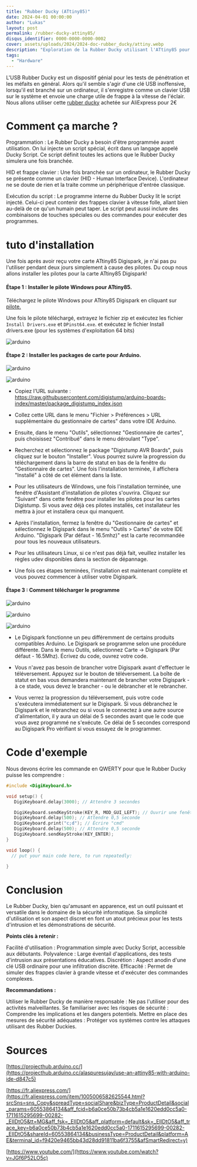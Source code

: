 ```yaml
---
title: "Rubber Ducky (ATtiny85)"
date: 2024-04-01 00:00:00
author: "Lukas"
layout: post
permalink: /rubber-ducky-attiny85/
disqus_identifier: 0000-0000-0000-0002
cover: assets/uploads/2024/2024-doc-rubber_ducky/attiny.webp
description: "Exploration de la Rubber Ducky utilisant l'ATtiny85 pour des projets Arduino."
tags:
  - "Hardware"
---
```


L'USB Rubber Ducky est un dispositif génial pour les tests de pénétration et les méfaits en général. Alors qu'il semble s'agir d'une clé USB inoffensive, lorsqu'il est branché sur un ordinateur, il s'enregistre comme un clavier USB sur le système et envoie une charge utile de frappe à la vitesse de l'éclair. Nous allons utiliser cette [rubber ducky](https://fr.aliexpress.com/item/1005006582625544.html?srcSns=sns_Copy&spreadType=socialShare&bizType=ProductDetail&social_params=60553864134&aff_fcid=b6a0ce50b73b4cb5a1e1620edd0cc5a0-1711615295699-00282-_EIIDtO5&tt=MG&aff_fsk=_EIIDtO5&aff_platform=default&sk=_EIIDtO5&aff_trace_key=b6a0ce50b73b4cb5a1e1620edd0cc5a0-1711615295699-00282-_EIIDtO5&shareId=60553864134&businessType=ProductDetail&platform=AE&terminal_id=f9420e9465bb43d28dd91811ba6f3755&afSmartRedirect=y) achetée sur AliExpress pour 2€ 


<!--more-->

# Comment ça marche ?

Programmation : Le Rubber Ducky a besoin d'être programmée avant utilisation. On lui injecte un script spécial, écrit dans un langage appelé Ducky Script. Ce script définit toutes les actions que le Rubber Ducky simulera une fois branchée.

HID et frappe clavier : Une fois branchée sur un ordinateur, le Rubber Ducky se présente comme un clavier (HID - Human Interface Device). L'ordinateur ne se doute de rien et la traite comme un périphérique d'entrée classique.

Exécution du script : Le programme interne du Rubber Ducky lit le script injecté. Celui-ci peut contenir des frappes clavier à vitesse folle, allant bien au-delà de ce qu'un humain peut taper. Le script peut aussi inclure des combinaisons de touches spéciales ou des commandes pour exécuter des programmes.


# tuto d'installation

Une fois après avoir reçu votre carte ATtiny85 Digispark, je n'ai pas pu l'utiliser pendant deux jours simplement à cause des pilotes.
Du coup nous allons installer les pilotes pour la carte ATtiny85 Digispark!

#### Étape 1 : Installer le pilote Windows pour ATtiny85.

Téléchargez le pilote Windows pour ATtiny85 Digispark en cliquant sur [pilote.](https://github.com/digistump/DigistumpArduino/releases/download/1.6.7/Digistump.Drivers.zip)

Une fois le pilote téléchargé, extrayez le fichier zip et exécutez les fichier `Install Drivers.exe` et `DPinst64.exe`.
et exécutez le fichier 
Install drivers.exe (pour les systèmes d'exploitation 64 bits) 

![arduino](../assets/uploads/2024/2024-doc-rubber_ducky/a.png)

#### Étape 2 : Installer les packages de carte pour Arduino.

![arduino](../assets/uploads/2024/2024-doc-rubber_ducky/b.png)

![arduino](../assets/uploads/2024/2024-doc-rubber_ducky/c.png)

* Copiez l'URL suivante : https://raw.githubusercontent.com/digistump/arduino-boards-index/master/package_digistump_index.json

* Collez cette URL dans le menu "Fichier > Préférences > URL supplémentaire du gestionnaire de cartes" dans votre IDE Arduino.

* Ensuite, dans le menu "Outils", sélectionnez "Gestionnaire de cartes", puis choisissez "Contribué" dans le menu déroulant "Type".

* Recherchez et sélectionnez le package "Digistump AVR Boards", puis cliquez sur le bouton "Installer". Vous pourrez suivre la progression du téléchargement dans la barre de statut en bas de la fenêtre du "Gestionnaire de cartes". Une fois l'installation terminée, il affichera "Installé" à côté de cet élément dans la liste.

* Pour les utilisateurs de Windows, une fois l'installation terminée, une fenêtre d'Assistant d'installation de pilotes s'ouvrira. Cliquez sur "Suivant" dans cette fenêtre pour installer les pilotes pour les cartes Digistump. Si vous avez déjà ces pilotes installés, cet installateur les mettra à jour et installera ceux qui manquent.

* Après l'installation, fermez la fenêtre du "Gestionnaire de cartes" et sélectionnez le Digispark dans le menu "Outils > Cartes" de votre IDE Arduino. "Digispark (Par défaut - 16.5mhz)" est la carte recommandée pour tous les nouveaux utilisateurs.

* Pour les utilisateurs Linux, si ce n'est pas déjà fait, veuillez installer les règles udev disponibles dans la section de dépannage.

* Une fois ces étapes terminées, l'installation est maintenant complète et vous pouvez commencer à utiliser votre Digispark.

#### Étape 3 : Comment télécharger le programme

![arduino](../assets/uploads/2024/2024-doc-rubber_ducky/d.png)

![arduino](../assets/uploads/2024/2024-doc-rubber_ducky/e.png)

![arduino](../assets/uploads/2024/2024-doc-rubber_ducky/f.png)


* Le Digispark fonctionne un peu différemment de certains produits compatibles Arduino. Le Digispark se programme selon une procédure différente.
Dans le menu Outils, sélectionnez Carte → Digispark (Par défaut - 16.5Mhz).
Écrivez du code, ouvrez votre code.

* Vous n'avez pas besoin de brancher votre Digispark avant d'effectuer le téléversement. Appuyez sur le bouton de téléversement.
La boîte de statut en bas vous demandera maintenant de brancher votre Digispark - à ce stade, vous devez le brancher - ou le débrancher et le rebrancher.

* Vous verrez la progression du téléversement, puis votre code s'exécutera immédiatement sur le Digispark. Si vous débranchez le Digispark et le rebranchez ou si vous le connectez à une autre source d'alimentation, il y aura un délai de 5 secondes avant que le code que vous avez programmé ne s'exécute. Ce délai de 5 secondes correspond au Digispark Pro vérifiant si vous essayez de le programmer.

# Code d'exemple

Nous devons écrire les commande en QWERTY pour que le Rubber Ducky puisse les comprendre : 

```cpp
#include <DigiKeyboard.h>

void setup() {
   DigiKeyboard.delay(3000); // Attendre 3 secondes

   DigiKeyboard.sendKeyStroke(KEY_R, MOD_GUI_LEFT); // Ouvrir une fenêtre d'exécution Windows
   DigiKeyboard.delay(500); // Attendre 0,5 seconde
   DigiKeyboard.print("c;d"); // Écrire "cmd"
   DigiKeyboard.delay(500); // Attendre 0,5 seconde
   DigiKeyboard.sendKeyStroke(KEY_ENTER);
}

void loop() {
  // put your main code here, to run repeatedly:

}
```

# Conclusion

Le Rubber Ducky, bien qu'amusant en apparence, est un outil puissant et versatile dans le domaine de la sécurité informatique. Sa simplicité d'utilisation et son aspect discret en font un atout précieux pour les tests d'intrusion et les démonstrations de sécurité.

**Points clés à retenir :**

Facilité d'utilisation : Programmation simple avec Ducky Script, accessible aux débutants.
Polyvalence : Large éventail d'applications, des tests d'intrusion aux présentations éducatives.
Discrétion : Aspect anodin d'une clé USB ordinaire pour une infiltration discrète.
Efficacité : Permet de simuler des frappes clavier à grande vitesse et d'exécuter des commandes complexes.

**Recommandations :**

Utiliser le Rubber Ducky de manière responsable : Ne pas l'utiliser pour des activités malveillantes.
Se familiariser avec les risques de sécurité : Comprendre les implications et les dangers potentiels.
Mettre en place des mesures de sécurité adéquates : Protéger vos systèmes contre les attaques utilisant des Rubber Duckies.

# Sources

[https://projecthub.arduino.cc/](https://projecthub.arduino.cc/alaspuresujay/use-an-attiny85-with-arduino-ide-d847c5)

[https://fr.aliexpress.com/](https://fr.aliexpress.com/item/1005006582625544.html?srcSns=sns_Copy&spreadType=socialShare&bizType=ProductDetail&social_params=60553864134&aff_fcid=b6a0ce50b73b4cb5a1e1620edd0cc5a0-1711615295699-00282-_EIIDtO5&tt=MG&aff_fsk=_EIIDtO5&aff_platform=default&sk=_EIIDtO5&aff_trace_key=b6a0ce50b73b4cb5a1e1620edd0cc5a0-1711615295699-00282-_EIIDtO5&shareId=60553864134&businessType=ProductDetail&platform=AE&terminal_id=f9420e9465bb43d28dd91811ba6f3755&afSmartRedirect=y)

[https://www.youtube.com/](https://www.youtube.com/watch?v=JGf6P52LO5c)